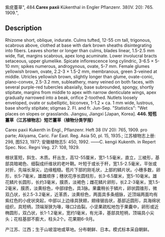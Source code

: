 紫疣薹草",
484.**Carex paxii** Kükenthal in Engler Pflanzenr. 38(IV. 20): 765. 1909.",

## Description
Rhizome short, oblique, indurate. Culms tufted, 12-55 cm tall, trigonous, scabrous above, clothed at base with dark brown sheaths disintegrating into fibers. Leaves shorter or longer than culms, blades linear, 1.5-2.5 mm wide, flat, margins scabrous, apex long acuminate. Lower involucral bracts setaceous, upper glumelike. Spicate inflorescence long cylindric, 3-6.5 × 5-10 mm; spikes numerous, androgynous, ovate, 5-7 mm. Female glumes yellowish brown, ovate, 2.2-3 × 1.5-2 mm, membranous, green 3-veined at middle. Utricles yellowish brown, slightly longer than glume, ovate-conic, plano-convex, 2.5-3.2 mm, subleathery, many veined on both faces, with several purple-red tubercles abaxially, base subrounded, spongy, shortly stipitate, margins from middle to apex with narrow denticulate wings, apex gradually narrowed into a beak, orifice 2-toothed. Nutlets loosely enveloped, ovate or subelliptic, biconvex, 1-1.2 × ca. 1 mm wide, lustrous, base shortly stipitate; stigmas 2. Fl. and fr. Jun-Sep.
  "Statistics": "Wet places on slopes or grasslands. Jiangsu, Jiangxi [Japan, Korea].
**446. 短苞薹草（江苏植物志）短芒薹草（植物分类学报）**

Carex paxii Kukenth in Engl., Pflanzenr. Heft 38 (IV 20): 765, 1909. pro parte; Akiyama, Caric. Far East. Reg. Asia 50, pl. 15, 1935.; 江苏植物志上册: 298, 图523, 1977; 安徽植物志5: 450, 1992. ——C. kengii Kukenth. in Repert Spec. Noc. Regni Veg. 27: 108, 1929.

根状茎短，斜生、木质。秆丛生，高12-55厘米，宽1-1.5毫米，直立，三棱形，基部具暗褐色、细裂成纤维状的老叶鞘。叶短于或长于秆，宽1.5-2.5毫米，平张或对折，先端长渐尖，边缘粗糙。苞片下部的刚毛状，上部的鳞片状。小穗多数，卵形，长5-7毫米，雄雌顺序；穗状花序长圆柱形，长3-6.5厘米，宽5-10毫米。雄花鳞片长圆形，长约3毫米，膜质，淡褐色；雌花鳞片卵形，长2.2-3毫米，宽1.5-2毫米，膜质，淡黄棕色，中部绿色，具3脉。果囊稍长于鳞片，卵状圆锥形，微双凸状，长2.5-3.2毫米，近革质，淡黄棕色，两面具多条细脉，近顶端两面均有紫红色的小疣状突起，中部以上边缘具狭翅，翅缘锯齿状，基部近圆形，具海绵状组织，具短柄，顶端渐狭为喙，喙口2齿裂。小坚果疏松地包于果囊中，卵形或近椭圆形，双凸状，长1-1.2毫米，宽约1毫米，有光泽，基部具短柄，顶端具小尖头；花柱基部不膨大，柱头2个。花果期6-9月。

产江苏、江西；生于山坡湿地或草地。分布朝鲜、日本。模式标本采自朝鲜。
